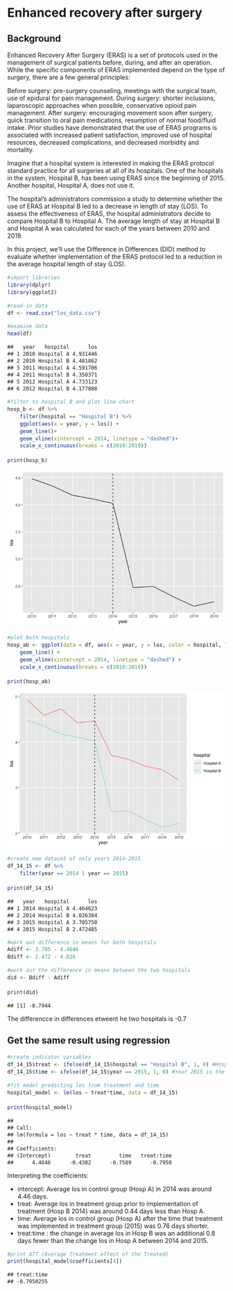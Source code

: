 Enhanced recovery after surgery
================

## Background

Enhanced Recovery After Surgery (ERAS) is a set of protocols used in the
management of surgical patients before, during, and after an operation.
While the specific components of ERAS implemented depend on the type of
surgery, there are a few general principles:

Before surgery: pre-surgery counseling, meetings with the surgical team,
use of epidural for pain management. During surgery: shorter inclusions,
laparoscopic approaches when possible, conservative opioid pain
management. After surgery: encouraging movement soon after surgery,
quick transition to oral pain medications, resumption of normal
food/fluid intake. Prior studies have demonstrated that the use of ERAS
programs is associated with increased patient satisfaction, improved use
of hospital resources, decreased complications, and decreased morbidity
and mortality.

Imagine that a hospital system is interested in making the ERAS protocol
standard practice for all surgeries at all of its hospitals. One of the
hospitals in the system, Hospital B, has been using ERAS since the
beginning of 2015. Another hospital, Hospital A, does not use it.

The hospital’s administrators commission a study to determine whether
the use of ERAS at Hospital B led to a decrease in length of stay (LOS).
To assess the effectiveness of ERAS, the hospital administrators decide
to compare Hospital B to Hospital A. The average length of stay at
Hospital B and Hospital A was calculated for each of the years between
2010 and 2019.

In this project, we’ll use the Difference in Differences (DID) method to
evaluate whether implementation of the ERAS protocol led to a reduction
in the average hospital length of stay (LOS).

``` r
#import libraries
library(dplyr)
library(ggplot2)
```

``` r
#read-in data
df <- read.csv("los_data.csv")
```

``` r
#examine data
head(df)
```

    ##   year   hospital      los
    ## 1 2010 Hospital A 4.931446
    ## 2 2010 Hospital B 4.481862
    ## 3 2011 Hospital A 4.591706
    ## 4 2011 Hospital B 4.350371
    ## 5 2012 Hospital A 4.733123
    ## 6 2012 Hospital B 4.177808

``` r
#filter to hospital B and plot line chart
hosp_b <- df %>%
    filter(hospital == "Hospital B") %>%
    ggplot(aes(x = year, y = los)) +
    geom_line()+
    geom_vline(xintercept = 2014, linetype = "dashed")+
    scale_x_continuous(breaks = c(2010:2019))

print(hosp_b)
```

![](main_files/figure-gfm/unnamed-chunk-4-1.png)<!-- -->

``` r
#plot both hospitals
hosp_ab <- ggplot(data = df, aes(x = year, y = los, color = hospital, linetype = hospital)) +
    geom_line() +
    geom_vline(xintercept = 2014, linetype = "dashed") +
    scale_x_continuous(breaks = c(2010:2019))
    
print(hosp_ab)
```

![](main_files/figure-gfm/unnamed-chunk-5-1.png)<!-- -->

``` r
#create new dataset of only years 2014-2015
df_14_15 <- df %>%
    filter(year == 2014 | year == 2015)

print(df_14_15)
```

    ##   year   hospital      los
    ## 1 2014 Hospital A 4.464623
    ## 2 2014 Hospital B 4.026384
    ## 3 2015 Hospital A 3.705750
    ## 4 2015 Hospital B 2.472485

``` r
#work out difference in means for both hospitals
Adiff <- 3.705 - 4.4646
Bdiff <- 2.472 - 4.026
```

``` r
#work out the difference in means between the two hospitals
did <- Bdiff - Adiff

print(did)
```

    ## [1] -0.7944

The differencce in differences etweent he two hospitals is -0.7

## Get the same result using regression

``` r
#create indicator variables
df_14_15$treat <- ifelse(df_14_15$hospital == "Hospital B", 1, 0) #Hosp B is the treatment indicator variable
df_14_15$time <- ifelse(df_14_15$year == 2015, 1, 0) #Year 2015 is the time indicator variable
```

``` r
#fit model predicting los from treatment and time
hospital_model <- lm(los ~ treat*time, data = df_14_15)

print(hospital_model)
```

    ## 
    ## Call:
    ## lm(formula = los ~ treat * time, data = df_14_15)
    ## 
    ## Coefficients:
    ## (Intercept)        treat         time   treat:time  
    ##      4.4646      -0.4382      -0.7589      -0.7950

Interpreting the coefficients:

- intercept: Average los in control group (Hosp A) in 2014 was around
  4.46 days.
- treat: Average los in treatment group prior to implementation of
  treatment (Hosp B 2014) was around 0.44 days less than Hosp A.
- time: Average los in control group (Hosp A) after the time that
  treatment was implemented in treatment group (2015) was 0.76 days
  shorter.
- treat:time : the change in average los in Hosp B was an additional 0.8
  days fewer than the change los in Hosp A between 2014 and 2015.

``` r
#print ATT (Average Treatment effect of the Treated)
print(hospital_model$coefficients[4])
```

    ## treat:time 
    ## -0.7950255
